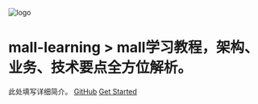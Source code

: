   ![logo](images/mall.svg)  
 # mall-learning > mall学习教程，架构、业务、技术要点全方位解析。  
  
 此处填写详细简介。 [GitHub](https://github.com/macrozheng/mall-learning) [Get Started](README.md)
